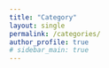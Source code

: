 ```yaml
---
title: "Category"
layout: single
permalink: /categories/
author_profile: true
# sidebar_main: true
---
```


